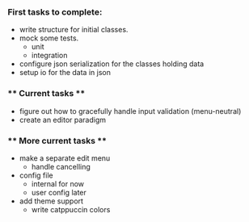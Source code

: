 ### **First tasks to complete**:
* write structure for initial classes.
* mock some tests.
    * unit
    * integration
* configure json serialization for the classes holding data
* setup io for the data in json



### ** Current tasks **
* figure out how to gracefully handle input validation (menu-neutral)
* create an editor paradigm



### ** More current tasks **
* make a separate edit menu
    * handle cancelling
* config file
    * internal for now
    * user config later
* add theme support
    * write catppuccin colors


